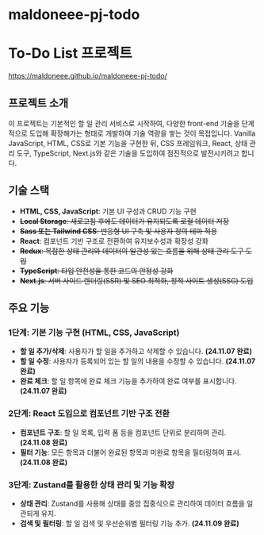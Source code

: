 # maldoneee-pj-todo

# To-Do List 프로젝트

https://maldoneee.github.io/maldoneee-pj-todo/

## 프로젝트 소개

이 프로젝트는 기본적인 할 일 관리 서비스로 시작하여, 다양한 front-end 기술을 단계적으로 도입해 확장해가는 형태로 개발하여 기술 역량을 쌓는 것이 목접입니다.
Vanilla JavaScript, HTML, CSS로 기본 기능을 구현한 뒤, CSS 프레임워크, React, 상태 관리 도구, TypeScript, Next.js와 같은 기술을 도입하여 점진적으로 발전시키려고
합니다.

## 기술 스택

- **HTML, CSS, JavaScript**: 기본 UI 구성과 CRUD 기능 구현
- ~~**Local Storage**: 새로고침 후에도 데이터가 유지되도록 로컬 데이터 저장~~
- ~~**Sass 또는 Tailwind CSS**: 반응형 UI 구축 및 사용자 정의 테마 적용~~
- **React**: 컴포넌트 기반 구조로 전환하여 유지보수성과 확장성 강화
- ~~**Redux**: 복잡한 상태 관리와 데이터의 일관성 있는 흐름을 위해 상태 관리 도구 도입~~
- ~~**TypeScript**: 타입 안전성을 통한 코드의 안정성 강화~~
- ~~**Next.js**: 서버 사이드 렌더링(SSR) 및 SEO 최적화, 정적 사이트 생성(SSG) 도입~~

## 주요 기능

### 1단계: 기본 기능 구현 (HTML, CSS, JavaScript)

- **할 일 추가/삭제**: 사용자가 할 일을 추가하고 삭제할 수 있습니다. **(24.11.07 완료)**
- **할 일 수정**: 사용자가 등록되어 있는 할 일의 내용을 수정할 수 있습니다. **(24.11.07 완료)**
- **완료 체크**: 할 일 항목에 완료 체크 기능을 추가하여 완료 여부를 표시합니다. **(24.11.07 완료)**

### 2단계: React 도입으로 컴포넌트 기반 구조 전환

- **컴포넌트 구조**: 할 일 목록, 입력 폼 등을 컴포넌트 단위로 분리하여 관리. **(24.11.08 완료)**
- **필터 기능**: 모든 항목과 더불어 완료된 항목과 미완료 항목을 필터링하여 표시.**(24.11.08 완료)**

### 3단계: Zustand를 활용한 상태 관리 및 기능 확장

- **상태 관리**: Zustand를 사용해 상태를 중앙 집중식으로 관리하여 데이터 흐름을 일관되게 유지.
- **검색 및 필터링**: 할 일 검색 및 우선순위별 필터링 기능 추가. **(24.11.09 완료)**
